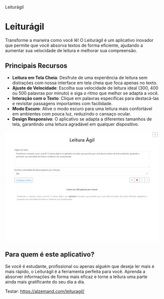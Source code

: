 Leiturágil

# Leiturágil



Transforme a maneira como você lê! O Leiturágil é um aplicativo inovador que permite que você absorva textos de forma eficiente, ajudando a aumentar sua velocidade de leitura e melhorar sua compreensão.

## Principais Recursos

- **Leitura em Tela Cheia**: Desfrute de uma experiência de leitura sem distrações com nossa interface em tela cheia que foca apenas no texto.
- **Ajuste de Velocidade**: Escolha sua velocidade de leitura ideal (300, 400 ou 500 palavras por minuto) e siga o ritmo que melhor se adapta a você.
- **Interação com o Texto**: Clique em palavras específicas para destacá-las e revisitar passagens importantes com facilidade.
- **Modo Escuro**: Ative o modo escuro para uma leitura mais confortável em ambientes com pouca luz, reduzindo o cansaço ocular.
- **Design Responsivo**: O aplicativo se adapta a diferentes tamanhos de tela, garantindo uma leitura agradável em qualquer dispositivo.

![Leiturágil Screenshot](/img/2.jpeg)

## Para quem é este aplicativo?

Se você é estudante, profissional ou apenas alguém que deseja ler mais e mais rápido, o Leiturágil é a ferramenta perfeita para você. Aprenda a absorver informações de forma mais eficaz e torne a leitura uma parte ainda mais gratificante do seu dia a dia.

Testar: https://alzemand.com/leituragil/

